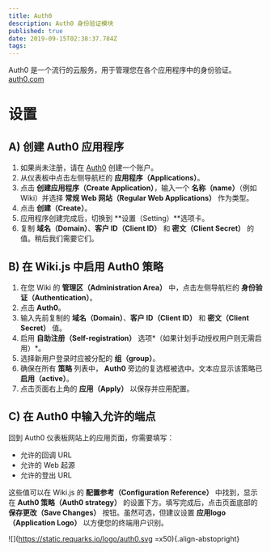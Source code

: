 ```yaml
---
title: Auth0
description: Auth0 身份验证模块
published: true
date: 2019-09-15T02:38:37.784Z
tags: 
---
```


Auth0 是一个流行的云服务，用于管理您在各个应用程序中的身份验证。
[auth0.com](https://auth0.com)

# 设置

## A) 创建 Auth0 应用程序

1. 如果尚未注册，请在 [Auth0](https://auth0.com/) 创建一个账户。
1. 从仪表板中点击左侧导航栏的 **应用程序（Applications）**。
1. 点击 **创建应用程序（Create Application）**，输入一个 **名称（name）**（例如 Wiki）并选择 **常规 Web 网站（Regular Web Applications）** 作为类型。
1. 点击 **创建（Create）**。
1. 应用程序创建完成后，切换到 **设置（Setting）**选项卡。
1. 复制 **域名（Domain）**、**客户 ID（Client ID）** 和 **密文（Client Secret）** 的值。稍后我们需要它们。

## B) 在 Wiki.js 中启用 Auth0 策略

1. 在您 Wiki 的 **管理区（Administration Area）** 中，点击左侧导航栏的 **身份验证（Authentication）**。
1. 点击 **Auth0**。
1. 输入先前复制的 **域名（Domain）**、**客户 ID（Client ID）** 和 **密文（Client Secret）** 值。
1. 启用 **自助注册（Self-registration）** 选项*（如果计划手动授权用户则无需启用）*。
1. 选择新用户登录时应被分配的 **组（group）**。
1. 确保在所有 **策略** 列表中， **Auth0** 旁边的复选框被选中。文本应显示该策略已 **启用（active）**。
1. 点击页面右上角的 **应用（Apply）** 以保存并应用配置。

## C) 在 Auth0 中输入允许的端点

回到 Auth0 仪表板网站上的应用页面，你需要填写：
- 允许的回调 URL
- 允许的 Web 起源
- 允许的登出 URL

这些值可以在 Wiki.js 的 **配置参考（Configuration Reference）** 中找到，显示在 **Auth0 策略（Auth0 strategy）** 的设置下方。填写完成后，点击页面底部的 **保存更改（Save Changes）** 按钮。虽然可选，但建议设置 **应用logo（Application Logo）** 以方便您的终端用户识别。

![](https://static.requarks.io/logo/auth0.svg =x50){.align-abstopright}
  
